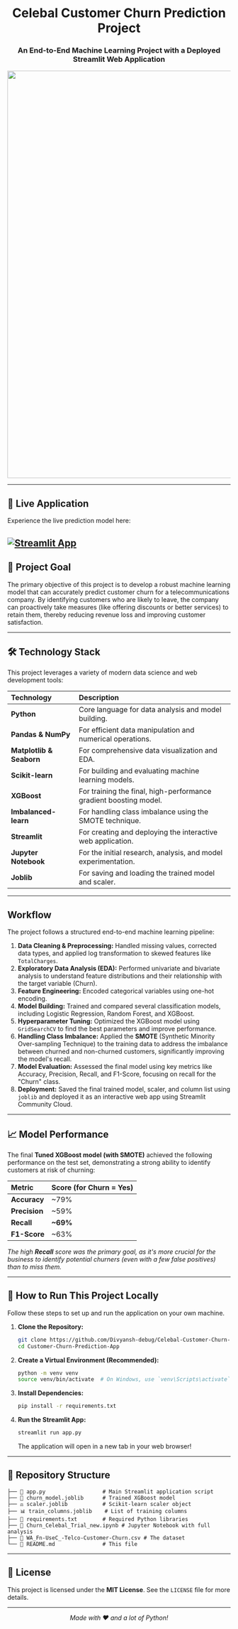 <div align="center">

# Celebal Customer Churn Prediction Project 

### An End-to-End Machine Learning Project with a Deployed Streamlit Web Application

<img width="1918" height="917" alt="image" src="https://github.com/user-attachments/assets/24464af2-9968-4225-ae07-64b55511c752" />


</div>

---

## 🚀 Live Application

Experience the live prediction model here:

[![Streamlit App](https://static.streamlit.io/badges/streamlit_badge_black_white.svg)](https://celebal-customer-churn-prediction-project-arrugyh5kzfzapfhcxqk.streamlit.app/)
---

## 🎯 Project Goal

The primary objective of this project is to develop a robust machine learning model that can accurately predict customer churn for a telecommunications company. By identifying customers who are likely to leave, the company can proactively take measures (like offering discounts or better services) to retain them, thereby reducing revenue loss and improving customer satisfaction.

---

## 🛠️ Technology Stack

This project leverages a variety of modern data science and web development tools:

| Technology | Description |
| :--- | :--- |
| **Python** | Core language for data analysis and model building. |
| **Pandas & NumPy** | For efficient data manipulation and numerical operations. |
| **Matplotlib & Seaborn** | For comprehensive data visualization and EDA. |
| **Scikit-learn** | For building and evaluating machine learning models. |
| **XGBoost** | For training the final, high-performance gradient boosting model. |
| **Imbalanced-learn** | For handling class imbalance using the SMOTE technique. |
| **Streamlit** | For creating and deploying the interactive web application. |
| **Jupyter Notebook** | For the initial research, analysis, and model experimentation. |
| **Joblib** | For saving and loading the trained model and scaler. |

---

##  Workflow

The project follows a structured end-to-end machine learning pipeline:

1.  **Data Cleaning & Preprocessing:** Handled missing values, corrected data types, and applied log transformation to skewed features like `TotalCharges`.
2.  **Exploratory Data Analysis (EDA):** Performed univariate and bivariate analysis to understand feature distributions and their relationship with the target variable (Churn).
3.  **Feature Engineering:** Encoded categorical variables using one-hot encoding.
4.  **Model Building:** Trained and compared several classification models, including Logistic Regression, Random Forest, and XGBoost.
5.  **Hyperparameter Tuning:** Optimized the XGBoost model using `GridSearchCV` to find the best parameters and improve performance.
6.  **Handling Class Imbalance:** Applied the **SMOTE** (Synthetic Minority Over-sampling Technique) to the training data to address the imbalance between churned and non-churned customers, significantly improving the model's recall.
7.  **Model Evaluation:** Assessed the final model using key metrics like Accuracy, Precision, Recall, and F1-Score, focusing on recall for the "Churn" class.
8.  **Deployment:** Saved the final trained model, scaler, and column list using `joblib` and deployed it as an interactive web app using Streamlit Community Cloud.

---

## 📈 Model Performance

The final **Tuned XGBoost model (with SMOTE)** achieved the following performance on the test set, demonstrating a strong ability to identify customers at risk of churning:

| Metric | Score (for Churn = Yes) |
| :--- | :--- |
| **Accuracy** | ~79% |
| **Precision** | ~59% |
| **Recall** | **~69%** |
| **F1-Score** | ~63% |

*The high **Recall** score was the primary goal, as it's more crucial for the business to identify potential churners (even with a few false positives) than to miss them.*

---

## 🚀 How to Run This Project Locally

Follow these steps to set up and run the application on your own machine.

1.  **Clone the Repository:**
    ```bash
    git clone https://github.com/Divyansh-debug/Celebal-Customer-Churn-Prediction-Project.git
    cd Customer-Churn-Prediction-App
    ```

2.  **Create a Virtual Environment (Recommended):**
    ```bash
    python -m venv venv
    source venv/bin/activate  # On Windows, use `venv\Scripts\activate`
    ```

3.  **Install Dependencies:**
    ```bash
    pip install -r requirements.txt
    ```

4.  **Run the Streamlit App:**
    ```bash
    streamlit run app.py
    ```
    The application will open in a new tab in your web browser!

---

## 📂 Repository Structure

```
├── 📄 app.py                  # Main Streamlit application script
├── 🧠 churn_model.joblib      # Trained XGBoost model
├── ⚖️ scaler.joblib           # Scikit-learn scaler object
├── 📊 train_columns.joblib    # List of training columns
├── 📝 requirements.txt        # Required Python libraries
├── 📓 Churn_Celebal_Trial_new.ipynb # Jupyter Notebook with full analysis
├── 💾 WA_Fn-UseC_-Telco-Customer-Churn.csv # The dataset
└── 📖 README.md               # This file
```

---

## 📄 License

This project is licensed under the **MIT License**. See the `LICENSE` file for more details.

---

<div align="center">
  <i>Made with ❤️ and a lot of Python!</i>
</div>

